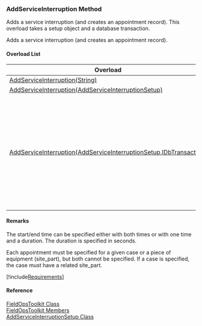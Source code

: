 ﻿### AddServiceInterruption Method

Adds a service interruption (and creates an appointment record). This overload takes a setup object and a database transaction.

Adds a service interruption (and creates an appointment record).

#### Overload List

| Overload | Description |
| --- | --- |
| [AddServiceInterruption(String)](FChoice.Toolkits.Clarify~FChoice.Toolkits.Clarify.FieldOps.FieldOpsToolkit~AddServiceInterruption(String).md) |   |
| [AddServiceInterruption(AddServiceInterruptionSetup)](FChoice.Toolkits.Clarify~FChoice.Toolkits.Clarify.FieldOps.FieldOpsToolkit~AddServiceInterruption(AddServiceInterruptionSetup).md) |   |
| [AddServiceInterruption(AddServiceInterruptionSetup,IDbTransaction)](FChoice.Toolkits.Clarify~FChoice.Toolkits.Clarify.FieldOps.FieldOpsToolkit~AddServiceInterruption(AddServiceInterruptionSetup,IDbTransaction).md) | Adds a service interruption (and creates an appointment record). This overload takes a setup object and a database transaction.   |

#### Remarks

The start/end time can be specified either with both times or with one time and a duration. The duration is specified in seconds.

Each appointment must be specified for a given case or a piece of equipment (site_part), but both cannot be specified. If a case is specified, the case must have a related site_part.

[!include[Requirements](../partials/requirements.md)]



#### Reference

[FieldOpsToolkit Class](FChoice.Toolkits.Clarify~FChoice.Toolkits.Clarify.FieldOps.FieldOpsToolkit.md)  
[FieldOpsToolkit Members](FChoice.Toolkits.Clarify~FChoice.Toolkits.Clarify.FieldOps.FieldOpsToolkit_members.md)  
[AddServiceInterruptionSetup Class](FChoice.Toolkits.Clarify~FChoice.Toolkits.Clarify.FieldOps.AddServiceInterruptionSetup.md)